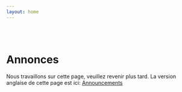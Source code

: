 ```yaml
---
layout: home
---
```


<br><br>

# Annonces

Nous travaillons sur cette page, veuillez revenir plus tard. La version anglaise de cette page est ici: [Announcements](/en/announcements)


<BlogPostList
    format="horizontal"
    excerptLines="2"
    postsDataKey="frPostsData"
    authorsDataKey="frAuthors"
  />